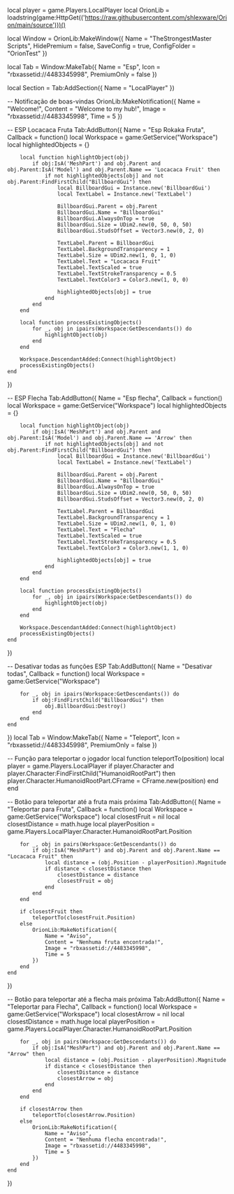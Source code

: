 local player = game.Players.LocalPlayer 
local OrionLib = loadstring(game:HttpGet(('https://raw.githubusercontent.com/shlexware/Orion/main/source')))() 

local Window = OrionLib:MakeWindow({
    Name = "TheStrongestMaster Scripts",
    HidePremium = false,
    SaveConfig = true,
    ConfigFolder = "OrionTest"
})

local Tab = Window:MakeTab({
    Name = "Esp",
    Icon = "rbxassetid://4483345998",
    PremiumOnly = false
})

local Section = Tab:AddSection({
    Name = "LocalPlayer"
})

-- Notificação de boas-vindas
OrionLib:MakeNotification({
    Name = "Welcome!",
    Content = "Welcome to my hub!",
    Image = "rbxassetid://4483345998",
    Time = 5
})

-- ESP Locacaca Fruta
Tab:AddButton({
    Name = "Esp Rokaka Fruta",
    Callback = function()
        local Workspace = game:GetService("Workspace")
        local highlightedObjects = {}

        local function highlightObject(obj)
            if obj:IsA('MeshPart') and obj.Parent and obj.Parent:IsA('Model') and obj.Parent.Name == 'Locacaca Fruit' then
                if not highlightedObjects[obj] and not obj.Parent:FindFirstChild("BillboardGui") then
                    local BillboardGui = Instance.new('BillboardGui')
                    local TextLabel = Instance.new('TextLabel')

                    BillboardGui.Parent = obj.Parent
                    BillboardGui.Name = "BillboardGui"
                    BillboardGui.AlwaysOnTop = true
                    BillboardGui.Size = UDim2.new(0, 50, 0, 50)
                    BillboardGui.StudsOffset = Vector3.new(0, 2, 0)

                    TextLabel.Parent = BillboardGui
                    TextLabel.BackgroundTransparency = 1
                    TextLabel.Size = UDim2.new(1, 0, 1, 0)
                    TextLabel.Text = "Locacaca Fruit"
                    TextLabel.TextScaled = true
                    TextLabel.TextStrokeTransparency = 0.5
                    TextLabel.TextColor3 = Color3.new(1, 0, 0)

                    highlightedObjects[obj] = true
                end
            end
        end

        local function processExistingObjects()
            for _, obj in ipairs(Workspace:GetDescendants()) do
                highlightObject(obj)
            end
        end

        Workspace.DescendantAdded:Connect(highlightObject)
        processExistingObjects()
    end
})

-- ESP Flecha
Tab:AddButton({
    Name = "Esp flecha",
    Callback = function()
        local Workspace = game:GetService("Workspace")
        local highlightedObjects = {}

        local function highlightObject(obj)
            if obj:IsA('MeshPart') and obj.Parent and obj.Parent:IsA('Model') and obj.Parent.Name == 'Arrow' then
                if not highlightedObjects[obj] and not obj.Parent:FindFirstChild("BillboardGui") then
                    local BillboardGui = Instance.new('BillboardGui')
                    local TextLabel = Instance.new('TextLabel')

                    BillboardGui.Parent = obj.Parent
                    BillboardGui.Name = "BillboardGui"
                    BillboardGui.AlwaysOnTop = true
                    BillboardGui.Size = UDim2.new(0, 50, 0, 50)
                    BillboardGui.StudsOffset = Vector3.new(0, 2, 0)

                    TextLabel.Parent = BillboardGui
                    TextLabel.BackgroundTransparency = 1
                    TextLabel.Size = UDim2.new(1, 0, 1, 0)
                    TextLabel.Text = "Flecha"
                    TextLabel.TextScaled = true
                    TextLabel.TextStrokeTransparency = 0.5
                    TextLabel.TextColor3 = Color3.new(1, 1, 0)

                    highlightedObjects[obj] = true
                end
            end
        end

        local function processExistingObjects()
            for _, obj in ipairs(Workspace:GetDescendants()) do
                highlightObject(obj)
            end
        end

        Workspace.DescendantAdded:Connect(highlightObject)
        processExistingObjects()
    end
})

-- Desativar todas as funções ESP
Tab:AddButton({
    Name = "Desativar todas",
    Callback = function()
        local Workspace = game:GetService("Workspace")

        for _, obj in ipairs(Workspace:GetDescendants()) do
            if obj:FindFirstChild("BillboardGui") then
                obj.BillboardGui:Destroy()
            end
        end
    end
})
local Tab = Window:MakeTab({
    Name = "Teleport",
    Icon = "rbxassetid://4483345998",
    PremiumOnly = false
})

-- Função para teleportar o jogador
local function teleportTo(position)
    local player = game.Players.LocalPlayer
    if player.Character and player.Character:FindFirstChild("HumanoidRootPart") then
        player.Character.HumanoidRootPart.CFrame = CFrame.new(position)
    end
end

-- Botão para teleportar até a fruta mais próxima
Tab:AddButton({
    Name = "Teleportar para Fruta",
    Callback = function()
        local Workspace = game:GetService("Workspace")
        local closestFruit = nil
        local closestDistance = math.huge
        local playerPosition = game.Players.LocalPlayer.Character.HumanoidRootPart.Position

        for _, obj in pairs(Workspace:GetDescendants()) do
            if obj:IsA("MeshPart") and obj.Parent and obj.Parent.Name == "Locacaca Fruit" then
                local distance = (obj.Position - playerPosition).Magnitude
                if distance < closestDistance then
                    closestDistance = distance
                    closestFruit = obj
                end
            end
        end

        if closestFruit then
            teleportTo(closestFruit.Position)
        else
            OrionLib:MakeNotification({
                Name = "Aviso",
                Content = "Nenhuma fruta encontrada!",
                Image = "rbxassetid://4483345998",
                Time = 5
            })
        end
    end
})

-- Botão para teleportar até a flecha mais próxima
Tab:AddButton({
    Name = "Teleportar para Flecha",
    Callback = function()
        local Workspace = game:GetService("Workspace")
        local closestArrow = nil
        local closestDistance = math.huge
        local playerPosition = game.Players.LocalPlayer.Character.HumanoidRootPart.Position

        for _, obj in pairs(Workspace:GetDescendants()) do
            if obj:IsA("MeshPart") and obj.Parent and obj.Parent.Name == "Arrow" then
                local distance = (obj.Position - playerPosition).Magnitude
                if distance < closestDistance then
                    closestDistance = distance
                    closestArrow = obj
                end
            end
        end

        if closestArrow then
            teleportTo(closestArrow.Position)
        else
            OrionLib:MakeNotification({
                Name = "Aviso",
                Content = "Nenhuma flecha encontrada!",
                Image = "rbxassetid://4483345998",
                Time = 5
            })
        end
    end
})
